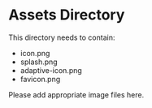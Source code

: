 # Assets Directory

This directory needs to contain:
- icon.png
- splash.png
- adaptive-icon.png
- favicon.png

Please add appropriate image files here.
